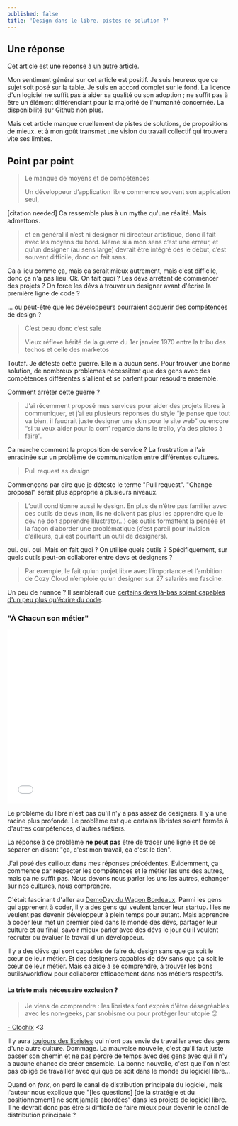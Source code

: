 ```yaml
---
published: false
title: 'Design dans le libre, pistes de solution ?'
---
```

## Une réponse

Cet article est une réponse à [un autre article](http://mariejulien.com/post/2017/02/08/Le-design-dans-le-libre-%3A-pistes-de-r%C3%A9flexion).

Mon sentiment général sur cet article est positif. Je suis heureux que ce sujet soit posé sur la table. Je suis en accord complet sur le fond. 
La licence d'un logiciel ne suffit pas à aider sa qualité ou son adoption ; ne suffit pas à être un élément différenciant pour la majorité de l'humanité concernée.
La disponibilité sur Github non plus.

Mais cet article manque cruellement de pistes de solutions, de propositions de mieux. et à mon goût transmet une vision du travail collectif qui trouvera vite ses limites.

## Point par point

> Le manque de moyens et de compétences
>
> Un développeur d’application libre commence souvent son application seul, 

[citation needed]
Ca ressemble plus à un mythe qu'une réalité. Mais admettons.

> et en général il n’est ni designer ni directeur artistique, donc il fait avec les moyens du bord. Même si à mon sens c’est une erreur, et qu’un designer (au sens large) devrait être intégré dès le début, c’est souvent difficile, donc on fait sans.

Ca a lieu comme ça, mais ça serait mieux autrement, mais c'est difficile, donc ça n'a pas lieu.
Ok. On fait quoi ?
Les dévs arrêtent de commencer des projets ?
On force les dévs à trouver un designer avant d'écrire la première ligne de code ?

... ou peut-être que les développeurs pourraient acquérir des compétences de design ?

> C’est beau donc c’est sale
>
> Vieux réflexe hérité de la guerre du 1er janvier 1970 entre la tribu des techos et celle des marketos

Toutaf. Je déteste cette guerre. Elle n'a aucun sens.
Pour trouver une bonne solution, de nombreux problèmes nécessitent que des gens avec des compétences différentes s'allient et se parlent pour résoudre ensemble.

Comment arrêter cette guerre ?

> J’ai récemment proposé mes services pour aider des projets libres à communiquer, et j’ai eu plusieurs réponses du style “je pense que tout va bien, il faudrait juste designer une skin pour le site web” ou encore “si tu veux aider pour la com’ regarde dans le trello, y’a des pictos à faire”.

Ca marche comment la proposition de service ?
La frustration a l'air enracinée sur un problème de communication entre différentes cultures.

> Pull request as design

Commençons par dire que je déteste le terme "Pull request". "Change proposal" serait plus approprié à plusieurs niveaux.


> L’outil conditionne aussi le design. En plus de n’être pas familier avec ces outils de devs (non, ils ne doivent pas plus les apprendre que le dev ne doit apprendre Illustrator…) ces outils formattent la pensée et la façon d’aborder une problématique (c’est pareil pour Invision d’ailleurs, qui est pourtant un outil de designers).

oui. oui. oui.
Mais on fait quoi ? On utilise quels outils ? Spécifiquement, sur quels outils peut-on collaborer entre devs et designers ?


> Par exemple, le fait qu’un projet libre avec l’importance et l’ambition de Cozy Cloud n’emploie qu’un designer sur 27 salariés me fascine.

Un peu de nuance ? Il semblerait que [certains devs là-bas soient capables d'un peu plus qu'écrire du code](https://twitter.com/aeris22/status/829655183235883008).

### "À Chacun son métier"

<iframe src="//giphy.com/embed/12XMGIWtrHBl5e?html5=true&hideSocial=true" class="giphy-embed" allowfullscreen="" width="480" height="392" frameborder="0"></iframe>

Le problème du libre n'est pas qu'il n'y a pas assez de designers. Il y a une racine plus profonde. Le problème est que certains libristes soient fermés à d'autres compétences, d'autres métiers.

La réponse à ce problème **ne peut pas** être de tracer une ligne et de se séparer en disant "ça, c'est mon travail, ça c'est le tien".

J'ai posé des cailloux dans mes réponses précédentes. Evidemment, ça commence par respecter les compétences et le métier les uns des autres, mais ça ne suffit pas. Nous devons nous parler les uns les autres, échanger sur nos cultures, nous comprendre.

C'était fascinant d'aller au [DemoDay du Wagon Bordeaux](https://www.meetup.com/fr-FR/Le-Wagon-Bordeaux-Coding-Station-Bootcamp/events/235350908/). Parmi les gens qui apprenent à coder, il y a des gens qui veulent lancer leur startup. Illes ne veulent pas devenir développeur à plein temps pour autant. Mais apprendre à coder leur met un premier pied dans le monde des dévs, partager leur culture et au final, savoir mieux parler avec des dévs le jour où il veulent recruter ou évaluer le travail d'un développeur.

Il y a des dévs qui sont capables de faire du design sans que ça soit le cœur de leur métier. Et des designers capables de dév sans que ça soit le cœur de leur métier. Mais ça aide à se comprendre, à trouver les bons outils/workflow pour collaborer efficacement dans nos métiers respectifs.

#### La triste mais nécessaire exclusion ?

> Je viens de comprendre : les libristes font exprès d'être désagréables avec les non-geeks, par snobisme ou pour protéger leur utopie 😕

[- Clochix](https://twitter.com/clochix/status/828603512909094917) &lt;3

Il y aura [toujours des libristes](https://twitter.com/mariejulien/status/830522479831633920) qui n'ont pas envie de travailler avec des gens d'une autre culture. Dommage. La mauvaise nouvelle, c'est qu'il faut juste passer son chemin et ne pas perdre de temps avec des gens avec qui il n'y a aucune chance de créer ensemble. La bonne nouvelle, c'est que l'on n'est pas obligé de travailler avec qui que ce soit dans le monde du logiciel libre... 

Quand on *fork*, on perd le canal de distribution principale du logiciel, mais l'auteur nous explique que "[les questions] [de la stratégie et du positionnement] ne sont jamais abordées" dans les projets de logiciel libre. Il ne devrait donc pas être si difficile de faire mieux pour devenir le canal de distribution principale ?







